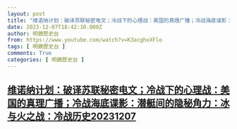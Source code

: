 ```yaml
---
layout: post
title: "维诺纳计划：破译苏联秘密电文；冷战下的心理战：美国的真理广播；冷战海底谍影：潜艇间的隐秘角力：冰与火之战：冷战历史20231207"
date: 2023-12-07T18:42:10.000Z
author: 明鏡歷史台
from: https://www.youtube.com/watch?v=K3acghxXFlo
tags: [ 明鏡歷史台 ]
comments: True
categories: [ 明鏡歷史台 ]
---
```

<!--1701974530000-->
[维诺纳计划：破译苏联秘密电文；冷战下的心理战：美国的真理广播；冷战海底谍影：潜艇间的隐秘角力：冰与火之战：冷战历史20231207](https://www.youtube.com/watch?v=K3acghxXFlo)
------

<div>

</div>
